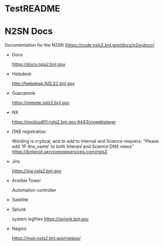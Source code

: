 # TestREADME

N2SN Docs
=========

Documentation for the N2SN
[https://code.nsls2.bnl.gov/docs/n2sndocs]


- Docs

   https://docs.nsls2.bnl.gov
- Helpdesk

   http://helpdesk.NSLS2.bnl.gov

- Guacamole

   https://remote.nsls2.bnl.gov

- NX

   https://nxcloud01.nsls2.bnl.gov:4443/nxwebplayer

- DNS registration
   
   Wording is crytical, and to add to Internal and Science requiers:
   "Please add 'IP dns_name' to both Interanl and Science DNS views" 
   https://bnlprod.servicenowservices.com/nsls2

- Jira

   https://jira.nsls2.bnl.gov

- Ansible Tower

   Automation controller

- Satellite

- Splunk

   system logfiles
   https://splunk.bnl.gov
- Nagios

   https://mon.nsls2.bnl.gov/nagios/

